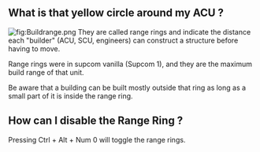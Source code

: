## What is that yellow circle around my ACU ?

![](Buildrange.png "fig:Buildrange.png") They are called range rings and
indicate the distance each "builder" (ACU, SCU, engineers) can construct
a structure before having to move.

Range rings were in supcom vanilla (Supcom 1), and they are the maximum
build range of that unit.

Be aware that a building can be built mostly outside that ring as long
as a small part of it is inside the range ring.

## How can I disable the Range Ring ?

Pressing Ctrl + Alt + Num 0 will toggle the range rings.